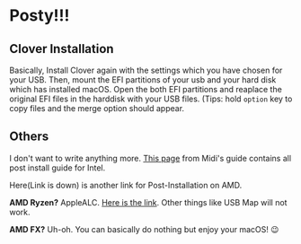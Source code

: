 # Posty!!!

## Clover Installation

Basically, Install Clover again with the settings which you have chosen for your USB. Then, mount the EFI partitions of your usb and your hard disk which has installed macOS. Open the both EFI partitions and reaplace the original EFI files in the harddisk with your USB files. \(Tips: hold `option` key to copy files and the merge option should appear.

## Others

I don't want to write anything more. [This page](https://internet-install.gitbook.io/macos-internet-install/posty-posty...) from Midi's guide contains all post install guide for Intel.

Here\(Link is down\) is another link for Post-Installation on AMD.

**AMD Ryzen?** AppleALC. [Here is the link](https://forum.amd-osx.com/viewtopic.php?f=24&t=6043&p=45449#p45449). Other things like USB Map will not work.

**AMD FX?** Uh-oh. You can basically do nothing but enjoy your macOS! 😉

